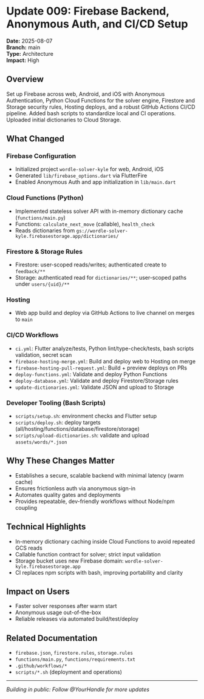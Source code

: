 # Update 009: Firebase Backend, Anonymous Auth, and CI/CD Setup

**Date:** 2025-08-07  
**Branch:** main  
**Type:** Architecture  
**Impact:** High

## Overview

Set up Firebase across web, Android, and iOS with Anonymous Authentication, Python Cloud Functions for the solver engine, Firestore and Storage security rules, Hosting deploys, and a robust GitHub Actions CI/CD pipeline. Added bash scripts to standardize local and CI operations. Uploaded initial dictionaries to Cloud Storage.

## What Changed

### Firebase Configuration
- Initialized project `wordle-solver-kyle` for web, Android, iOS
- Generated `lib/firebase_options.dart` via FlutterFire
- Enabled Anonymous Auth and app initialization in `lib/main.dart`

### Cloud Functions (Python)
- Implemented stateless solver API with in-memory dictionary cache (`functions/main.py`)
- Functions: `calculate_next_move` (callable), `health_check`
- Reads dictionaries from `gs://wordle-solver-kyle.firebasestorage.app/dictionaries/`

### Firestore & Storage Rules
- Firestore: user-scoped reads/writes; authenticated create to `feedback/**`
- Storage: authenticated read for `dictionaries/**`; user-scoped paths under `users/{uid}/**`

### Hosting
- Web app build and deploy via GitHub Actions to live channel on merges to `main`

### CI/CD Workflows
- `ci.yml`: Flutter analyze/tests, Python lint/type-check/tests, bash scripts validation, secret scan
- `firebase-hosting-merge.yml`: Build and deploy web to Hosting on merge
- `firebase-hosting-pull-request.yml`: Build + preview deploys on PRs
- `deploy-functions.yml`: Validate and deploy Python Functions
- `deploy-database.yml`: Validate and deploy Firestore/Storage rules
- `update-dictionaries.yml`: Validate JSON and upload to Storage

### Developer Tooling (Bash Scripts)
- `scripts/setup.sh`: environment checks and Flutter setup
- `scripts/deploy.sh`: deploy targets (all/hosting/functions/database/firestore/storage)
- `scripts/upload-dictionaries.sh`: validate and upload `assets/words/*.json`

## Why These Changes Matter

- Establishes a secure, scalable backend with minimal latency (warm cache)
- Ensures frictionless auth via anonymous sign-in
- Automates quality gates and deployments
- Provides repeatable, dev-friendly workflows without Node/npm coupling

## Technical Highlights

- In-memory dictionary caching inside Cloud Functions to avoid repeated GCS reads
- Callable function contract for solver; strict input validation
- Storage bucket uses new Firebase domain: `wordle-solver-kyle.firebasestorage.app`
- CI replaces npm scripts with bash, improving portability and clarity

## Impact on Users

- Faster solver responses after warm start
- Anonymous usage out-of-the-box
- Reliable releases via automated build/test/deploy

## Related Documentation

- `firebase.json`, `firestore.rules`, `storage.rules`
- `functions/main.py`, `functions/requirements.txt`
- `.github/workflows/*`
- `scripts/*.sh` (deployment and operations)

---
*Building in public: Follow @YourHandle for more updates*
